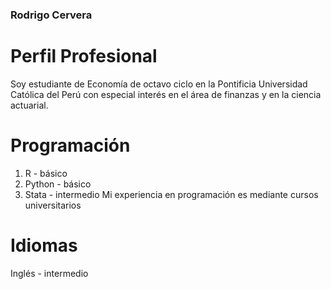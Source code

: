 ### Rodrigo Cervera

# Perfil Profesional
Soy estudiante de Economía de octavo ciclo en la Pontificia Universidad Católica del Perú con especial interés en el área de finanzas y en la ciencia actuarial.

# Programación
1) R - básico
2) Python - básico
3) Stata - intermedio
Mi experiencia en programación es mediante cursos universitarios

# Idiomas
Inglés - intermedio
